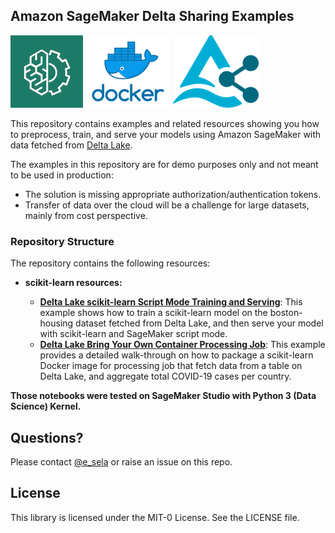 ## Amazon SageMaker Delta Sharing Examples
![AWS ML](img/aws_ml.png) ![Docker](img/docker.png) ![Delta Sharing](img/delta-sharing.png) 

This repository contains examples and related resources showing you how to preprocess, train, and serve your models using Amazon SageMaker with data fetched from [Delta Lake](https://github.com/delta-io/delta-sharing).

The examples in this repository are for demo purposes only and not meant to be used in production:
- The solution  is missing appropriate authorization/authentication tokens.
- Transfer of data over the cloud will be a challenge for large datasets, mainly from cost perspective. 

### Repository Structure

The repository contains the following resources:

- **scikit-learn resources:**  

  - [**Delta Lake scikit-learn Script Mode Training and Serving**](delta_lake_scikit_learn_training_and_serving):  This example shows how to train a scikit-learn model on the boston-housing dataset fetched from Delta Lake, and then serve your model with scikit-learn and SageMaker script mode.
  - [**Delta Lake Bring Your Own Container Processing Job**](delta_lake_bring_your_own_container_processing):  This example provides a detailed walk-through on how to package a scikit-learn Docker image for processing job that fetch data from a table on Delta Lake, and aggregate total COVID-19 cases per country. 
    
<b>Those notebooks were tested on SageMaker Studio with Python 3 (Data Science) Kernel.</b>

## Questions?

Please contact [@e_sela](https://twitter.com/e_sela) or raise an issue on this repo.

## License

This library is licensed under the MIT-0 License. See the LICENSE file.